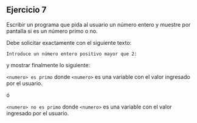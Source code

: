 ## Ejercicio 7

Escribir un programa que pida al usuario un número entero y muestre por pantalla si es un número primo o no.

Debe solicitar exactamente con el siguiente texto:

`Introduce un número entero positivo mayor que 2:`

y mostrar  finalmente lo siguiente:

`<numero> es primo` donde `<numero>` es una variable con el valor ingresado por el usuario.

ó

`<numero> no es primo` donde `<numero>` es una variable con el valor ingresado por el usuario.
